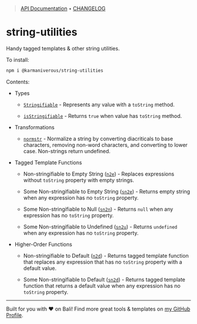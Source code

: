 <!-- TYPEDOC_EXCLUDE -->

> [API Documentation](https://karmaniverous.github.io/string-utilities) • [CHANGELOG](https://github.com/karmaniverous/string-utilities/tree/main/CHANGELOG.md)

<!-- /TYPEDOC_EXCLUDE -->

# string-utilities

Handy tagged templates & other string utilities.

To install:

```bash
npm i @karmaniverous/string-utilities
```

Contents:

- Types

  - [`Stringifiable`](https://karmanivero.us/string-utilities/types/index.Stringifiable.html) - Represents any value with a `toString` method.

  - [`isStringifiable`](https://karmanivero.us/string-utilities/functions/index.isStringifiable.html) - Returns `true` when value has `toString` method.

- Transformations

  - [`normstr`](https://karmanivero.us/string-utilities/functions/index.normstr.html) - Normalize a string by converting diacriticals to base characters, removing non-word characters, and converting to lower case. Non-strings return undefined.

- Tagged Template Functions

  - Non-stringifiable to Empty String ([`n2e`](https://karmanivero.us/string-utilities/functions/index.n2e.html)) - Replaces expressions without `toString` property with empty strings.

  - Some Non-stringifiable to Empty String ([`sn2e`](https://karmanivero.us/string-utilities/functions/index.sn2e.html)) - Returns empty string when any expression has no `toString` property.

  - Some Non-stringifiable to Null ([`sn2n`](https://karmanivero.us/string-utilities/functions/index.sn2n.html)) - Returns `null` when any expression has no `toString` property.

  - Some Non-stringifiable to Undefined ([`sn2u`](https://karmanivero.us/string-utilities/functions/index.sn2u.html)) - Returns `undefined` when any expression has no `toString` property.

- Higher-Order Functions

  - Non-stringifiable to Default ([`n2d`](https://karmanivero.us/string-utilities/functions/index.n2d.html)) - Returns tagged template function that replaces any expression that has no `toString` property with a default value.

  - Some Non-stringifiable to Default ([`sn2d`](https://karmanivero.us/string-utilities/functions/index.sn2d.html)) - Returns tagged template function that returns a default value when any expression has no `toString` property.

---

Built for you with ❤️ on Bali! Find more great tools & templates on [my GitHub Profile](https://github.com/karmaniverous).
